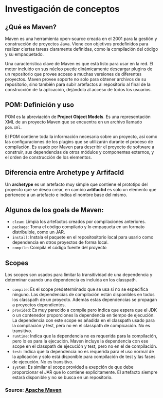 # Investigación de conceptos

## ¿Qué es Maven?

Maven es una herramienta open-source creada en el 2001 para la gestión y construcción de proyectos Java. Viene con objetivos predefinidos para realizar ciertas tareas claramente definidas, como la compilación del código y su empaquetado.

Una característica clave de Maven es que está listo para usar en la red. El motor incluido en sus núcleo puede dinámicamente descargar plugins de un repositorio que provee acceso a muchas versiones de diferentes proyectos. Maven provee soporte no solo para obtener archivos de su repositorio, sino también para subir artefactos al repositorio al final de la construcción de la aplicación, dejándola al acceso de todos los usuarios.


## POM: Definición y uso

POM es la abreviación de **Project Object Models**. Es una representación XML de un proyecto Maven que se encuentra en un archivo llamado `pom.xml`.

El POM contiene toda la información necesaria sobre un proyecto, así como las configuraciones de los plugins que se utilizarán durante el proceso de compilación. Es usado por Maven para describir el proyecto de software a construir, sus dependencias de otros módulos y componentes externos, y el orden de construcción de los elementos.


## Diferencia entre Archetype y ArfifacId

Un **archetype** es un artefacto muy simple que contiene el prototipo del proyecto que se desea crear, en cambio **artifactid** es solo un elemento que pertenece a un artefacto e indica el nombre base del mismo.



## Algunos de los goals de Maven:

- `clean`: Limpia los artefactos creados por compilaciones anteriores.
- `package`: Toma el código compilado y lo empaqueta en un formato distribuible, como un JAR.
- `install`: Instala el paquete en el repositositorio local para usarlo como dependencia en otros proyectos de forma local.
- `compile`: Compila el código fuente del proyecto


## Scopes

Los scopes son usados para limitar la transitividad de una dependencia y determinar cuando una dependencia es incluida en los classpath.

- `compile`: Es el scope predeterminado que se usa si no se especifica ninguno. Las dependencias de compilación están disponibles en todos los classpath de un proyecto. Además estas dependencias se propagan a proyectos dependientes.
- `provided`: Es muy parecido a compile pero indica que espera que el JDK o un contenedor proporciones la dependencia en tiempo de ejecución. La dependencia con este scope es añadida en el classpath usado para la compilación y test, pero no en el classpath de compicación. No es transitivo.
- `runtime`: Indica que la dependencia no es requerida para la compilación, pero lo es para la ejecución. Maven incluye la dependencia con ese scope en el classpath de ejecución y test, pero no en el de compilación.
- `test`: Indica que la dependencia no es requerida para el uso normal de la aplicación y solo está disponible para compilación de test y las fases de ejecución. No es transitivo. 
- `system`: Es similar al scope provided a exepción de que debe proporcionar el JAR que lo contiene explícitamente. El artefacto siempre estará disponible y no se busca en un repositorio.



### Source: [Apache Maven](https://maven.apache.org/index.html)
